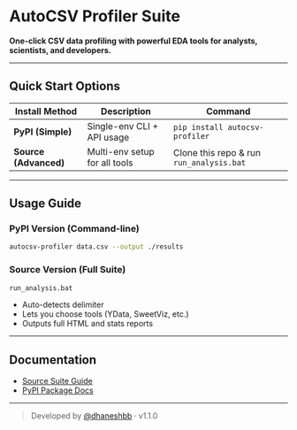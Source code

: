 
# AutoCSV Profiler Suite

**One-click CSV data profiling with powerful EDA tools for analysts, scientists, and developers.**

---

## Quick Start Options

| Install Method | Description | Command |
|----------------|-------------|---------|
| **PyPI (Simple)** | Single-env CLI + API usage | `pip install autocsv-profiler` |
| **Source (Advanced)** | Multi-env setup for all tools | Clone this repo & run `run_analysis.bat` |

---

## Usage Guide

### PyPI Version (Command-line)
```bash
autocsv-profiler data.csv --output ./results
```

### Source Version (Full Suite)

```cmd
run_analysis.bat
```

* Auto-detects delimiter
* Lets you choose tools (YData, SweetViz, etc.)
* Outputs full HTML and stats reports

---

## Documentation

* [Source Suite Guide](docs/Source%20Suite%20Guide.md)
* [PyPI Package Docs](docs/PyPI%20Package%20Docs.md)

---

> Developed by [@dhaneshbb](https://github.com/dhaneshbb) · v1.1.0



